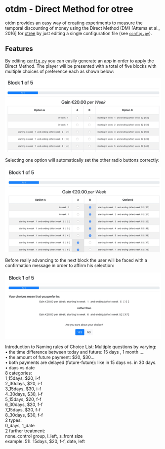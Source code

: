 # otdm - Direct Method for otree

otdm provides an easy way of creating experiments to measure the temporal discounting of money using the Direct Method (DM) [Attema et al., 2016] for [otree](http://www.otree.org) by just editing a single configuration file (see [`config.py`](./config.py)).

## Features

By editing [`config.py`](./config.py) you can easily generate an app in order to apply the Direct Method. The player will be presented with a total of five blocks with multiple choices of preference each as shown below:

![Generated block of choices](./doc/otdm_block.jpg)

Selecting one option will automatically set the other radio buttons correctly:

![Block with choice selection](./doc/otdm_block_selected.jpg)

Before really advancing to the next block the user will be faced with a confirmation message in order to affirm his selection:

![Block confirmation question](./doc/otdm_block_confirm.jpg)

Introduction to Naming rules of Choice List:
Multiple questions by varying:\
• the time difference between today and future: 15 days , 1 month ....\
• the amount of future payment: $20, $30...\
• both payments are delayed (future-future): like in 15 days vs. in 30 days.\
• days vs date\
8 categories: \
1_15days, $20, i-f\
2_30days, $20, i-f\
3_15days, $30, i-f\
4_30days, $30, i-f\
5_15days, $20, f-f\
6_30days, $20, f-f\
7_15days, $30, f-f\
8_30days, $30, f-f\
2 types:\
0_days, 1_date\
2 further treatment:\
none_control group, l_left, s_front size\
example: 51l: 15days, $20, f-f, date, left
